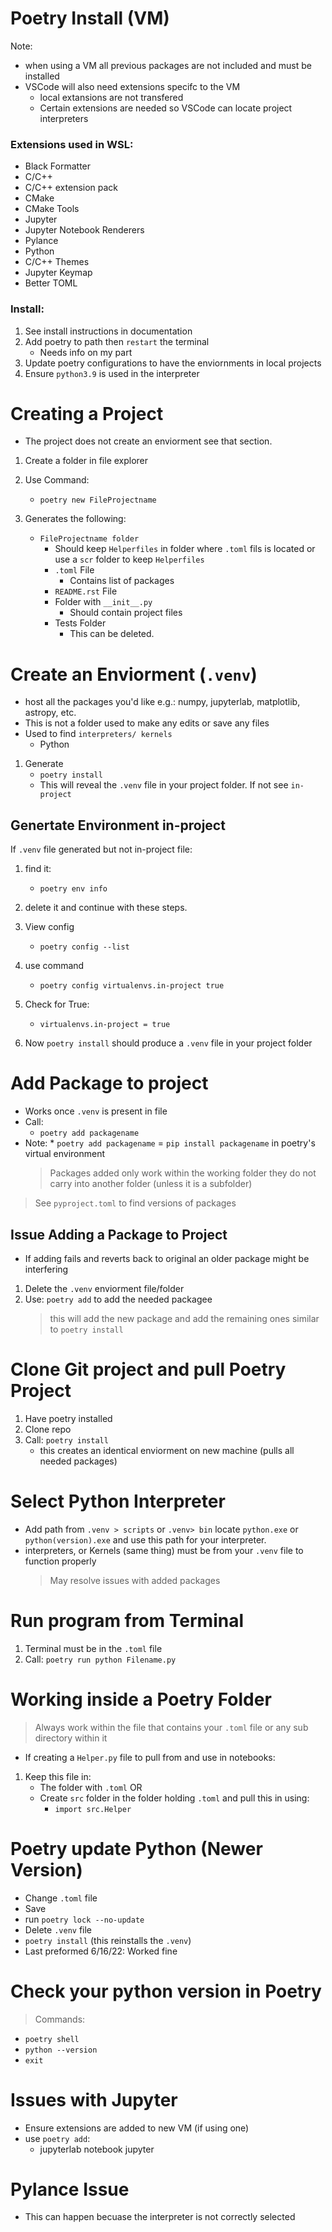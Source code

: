 # Poetry Install (VM)

Note:

- when using a VM all previous packages are not included and must be installed
- VSCode will also need extensions specifc to the VM
  - local extansions are not transfered
  - Certain extensions are needed so VSCode can locate project interpreters

### Extensions used in WSL:

- Black Formatter
- C/C++
- C/C++ extension pack
- CMake
- CMake Tools
- Jupyter
- Jupyter Notebook Renderers
- Pylance
- Python
- C/C++ Themes
- Jupyter Keymap
- Better TOML

### Install:

1.  See install instructions in documentation
2.  Add poetry to path then `restart` the terminal
    - Needs info on my part
3.  Update poetry configurations to have the enviornments in local projects
4.  Ensure `python3.9` is used in the interpreter

# Creating a Project

- The project does not create an enviorment see that section.

1. Create a folder in file explorer

2. Use Command:
   - `poetry new FileProjectname`
3. Generates the following:
   - `FileProjectname folder`
     - Should keep `Helperfiles` in folder where `.toml` fils is located or use a `scr` folder to keep `Helperfiles`
     - `.toml` File
       - Contains list of packages
     - `README.rst` File
     - Folder with `__init__.py`
       - Should contain project files
     - Tests Folder
       - This can be deleted.

# Create an Enviorment (`.venv`)

- host all the packages you'd like e.g.: numpy, jupyterlab, matplotlib, astropy, etc.
- This is not a folder used to make any edits or save any files
- Used to find `interpreters/ kernels`
  - Python

1. Generate
   - `poetry install`
   - This will reveal the `.venv` file in your project folder. If not see `in-project`

## Genertate Environment in-project

If `.venv` file generated but not in-project file:

1. find it:

   - `poetry env info`

2. delete it and continue with these steps.

3. View config

   - `poetry config --list`
4. use command

   - `poetry config virtualenvs.in-project true`

5. Check for True:

   - `virtualenvs.in-project = true`

6. Now `poetry install` should produce a `.venv` file in your project folder

# Add Package to project

- Works once `.venv` is present in file
- Call:
  - `poetry add packagename`
- Note: \* `poetry add packagename` = `pip install packagename` in poetry's virtual environment
  > Packages added only work within the working folder they do not carry into another folder (unless it is a subfolder)

> See `pyproject.toml` to find versions of packages

## Issue Adding a Package to Project

- If adding fails and reverts back to original an older package might be interfering

1. Delete the `.venv` enviorment file/folder
2. Use: `poetry add` to add the needed packagee
   > this will add the new package and add the remaining ones similar to `poetry install`

# Clone Git project and pull Poetry Project

1. Have poetry installed<br>
2. Clone repo
3. Call: `poetry install`<br>
   - this creates an identical enviorment on new machine (pulls all needed packages)

# Select Python Interpreter

- Add path from `.venv > scripts` or `.venv> bin` locate `python.exe` or `python(version).exe` and use this path for your interpreter.
- interpreters, or Kernels (same thing) must be from your `.venv` file to function properly
  > May resolve issues with added packages

# Run program from Terminal

1. Terminal must be in the `.toml` file
2. Call: `poetry run python Filename.py`

# Working inside a Poetry Folder

> Always work within the file that contains your `.toml` file or any sub directory within it

- If creating a `Helper.py` file to pull from and use in notebooks:

1. Keep this file in:
   - The folder with `.toml` OR
   - Create `src` folder in the folder holding `.toml` and pull this in using:
     - `import src.Helper`

# Poetry update Python (Newer Version)

- Change `.toml` file
- Save
- run `poetry lock --no-update`
- Delete `.venv` file
- `poetry install` (this reinstalls the `.venv`)
- Last preformed 6/16/22: Worked fine

# Check your python version in Poetry

> Commands:

- `poetry shell`
- `python --version`
- `exit`

# Issues with Jupyter

- Ensure extensions are added to new VM (if using one)
- use `poetry add`:
  - jupyterlab notebook jupyter

# Pylance Issue

- This can happen becuase the interpreter is not correctly selected
